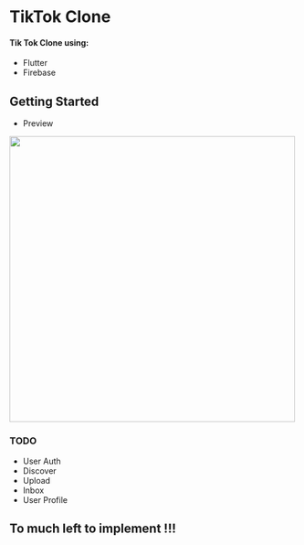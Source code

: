 # TikTok Clone

#### Tik Tok Clone using:
- Flutter
- Firebase

## Getting Started

- Preview
<img src="assets/ss/vid.gif" height="500px">

### TODO
- User Auth
- Discover
- Upload
- Inbox
- User Profile

## To much left to implement !!!